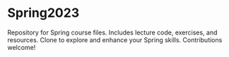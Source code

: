 # Spring2023
Repository for Spring course files. Includes lecture code, exercises, and resources. Clone to explore and enhance your Spring skills. Contributions welcome!

